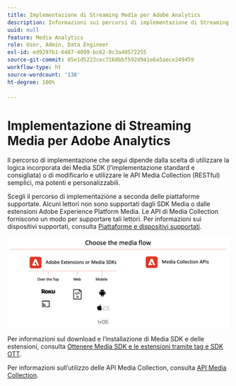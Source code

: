 ```yaml
---
title: Implementazione di Streaming Media per Adobe Analytics
description: Informazioni sui percorsi di implementazione di Streaming Media.
uuid: null
feature: Media Analytics
role: User, Admin, Data Engineer
exl-id: ed9297b1-6487-4099-bc62-0c3a40572255
source-git-commit: 85e1d5223cec7168bbf592d941e6a5aece249459
workflow-type: ht
source-wordcount: '138'
ht-degree: 100%

---
```


# Implementazione di Streaming Media per Adobe Analytics

Il percorso di implementazione che segui dipende dalla scelta di utilizzare la logica incorporata dei Media SDK (l’implementazione standard e consigliata) o di modificarlo e utilizzare le API Media Collection (RESTful) semplici, ma potenti e personalizzabili.

Scegli il percorso di implementazione a seconda delle piattaforme supportate. Alcuni lettori non sono supportati dagli SDK Media o dalle estensioni Adobe Experience Platform Media. Le API di Media Collection forniscono un modo per supportare tali lettori. Per informazioni sui dispositivi supportati, consulta [Piattaforme e dispositivi supportati](/help/getting-started/supported-devices.md).

![Flusso dei file multimediali](media-sdk/assets/choose-media-flow2.png)

Per informazioni sul download e l’installazione di Media SDK e delle estensioni, consulta [Ottenere Media SDK e le estensioni tramite tag e SDK OTT](/help/getting-started/download-sdks.md).

Per informazioni sull’utilizzo delle API Media Collection, consulta [API Media Collection](media-collection-api/mc-api-overview.md).
